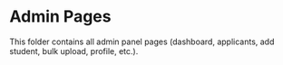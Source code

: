 # Admin Pages

This folder contains all admin panel pages (dashboard, applicants, add student, bulk upload, profile, etc.). 